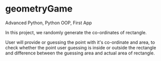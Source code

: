 # geometryGame
Advanced Python, Python OOP, First App

In this project, we randomly generate the co-ordinates of rectangle.

User will provide or guessing the point with it's co-ordinate and area, to check whether the point user guessing is inside or outside the rectangle and difference between the guessing area and actual area of rectangle.
